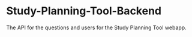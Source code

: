 # Study-Planning-Tool-Backend
The API for the questions and users for the Study Planning Tool webapp.
